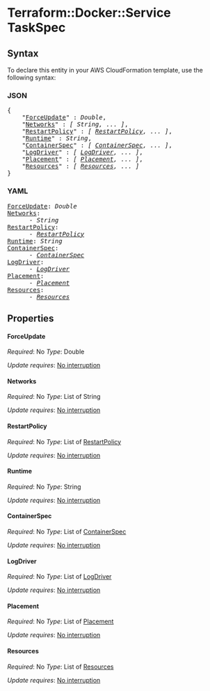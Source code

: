 # Terraform::Docker::Service TaskSpec

## Syntax

To declare this entity in your AWS CloudFormation template, use the following syntax:

### JSON

<pre>
{
    "<a href="#forceupdate" title="ForceUpdate">ForceUpdate</a>" : <i>Double</i>,
    "<a href="#networks" title="Networks">Networks</a>" : <i>[ String, ... ]</i>,
    "<a href="#restartpolicy" title="RestartPolicy">RestartPolicy</a>" : <i>[ <a href="taskspec-restartpolicy.md">RestartPolicy</a>, ... ]</i>,
    "<a href="#runtime" title="Runtime">Runtime</a>" : <i>String</i>,
    "<a href="#containerspec" title="ContainerSpec">ContainerSpec</a>" : <i>[ <a href="taskspec-containerspec.md">ContainerSpec</a>, ... ]</i>,
    "<a href="#logdriver" title="LogDriver">LogDriver</a>" : <i>[ <a href="taskspec-logdriver.md">LogDriver</a>, ... ]</i>,
    "<a href="#placement" title="Placement">Placement</a>" : <i>[ <a href="taskspec-placement.md">Placement</a>, ... ]</i>,
    "<a href="#resources" title="Resources">Resources</a>" : <i>[ <a href="taskspec-resources.md">Resources</a>, ... ]</i>
}
</pre>

### YAML

<pre>
<a href="#forceupdate" title="ForceUpdate">ForceUpdate</a>: <i>Double</i>
<a href="#networks" title="Networks">Networks</a>: <i>
      - String</i>
<a href="#restartpolicy" title="RestartPolicy">RestartPolicy</a>: <i>
      - <a href="taskspec-restartpolicy.md">RestartPolicy</a></i>
<a href="#runtime" title="Runtime">Runtime</a>: <i>String</i>
<a href="#containerspec" title="ContainerSpec">ContainerSpec</a>: <i>
      - <a href="taskspec-containerspec.md">ContainerSpec</a></i>
<a href="#logdriver" title="LogDriver">LogDriver</a>: <i>
      - <a href="taskspec-logdriver.md">LogDriver</a></i>
<a href="#placement" title="Placement">Placement</a>: <i>
      - <a href="taskspec-placement.md">Placement</a></i>
<a href="#resources" title="Resources">Resources</a>: <i>
      - <a href="taskspec-resources.md">Resources</a></i>
</pre>

## Properties

#### ForceUpdate

_Required_: No
_Type_: Double

_Update requires_: [No interruption](https://docs.aws.amazon.com/AWSCloudFormation/latest/UserGuide/using-cfn-updating-stacks-update-behaviors.html#update-no-interrupt)

#### Networks

_Required_: No
_Type_: List of String

_Update requires_: [No interruption](https://docs.aws.amazon.com/AWSCloudFormation/latest/UserGuide/using-cfn-updating-stacks-update-behaviors.html#update-no-interrupt)

#### RestartPolicy

_Required_: No
_Type_: List of <a href="taskspec-restartpolicy.md">RestartPolicy</a>

_Update requires_: [No interruption](https://docs.aws.amazon.com/AWSCloudFormation/latest/UserGuide/using-cfn-updating-stacks-update-behaviors.html#update-no-interrupt)

#### Runtime

_Required_: No
_Type_: String

_Update requires_: [No interruption](https://docs.aws.amazon.com/AWSCloudFormation/latest/UserGuide/using-cfn-updating-stacks-update-behaviors.html#update-no-interrupt)

#### ContainerSpec

_Required_: No
_Type_: List of <a href="taskspec-containerspec.md">ContainerSpec</a>

_Update requires_: [No interruption](https://docs.aws.amazon.com/AWSCloudFormation/latest/UserGuide/using-cfn-updating-stacks-update-behaviors.html#update-no-interrupt)

#### LogDriver

_Required_: No
_Type_: List of <a href="taskspec-logdriver.md">LogDriver</a>

_Update requires_: [No interruption](https://docs.aws.amazon.com/AWSCloudFormation/latest/UserGuide/using-cfn-updating-stacks-update-behaviors.html#update-no-interrupt)

#### Placement

_Required_: No
_Type_: List of <a href="taskspec-placement.md">Placement</a>

_Update requires_: [No interruption](https://docs.aws.amazon.com/AWSCloudFormation/latest/UserGuide/using-cfn-updating-stacks-update-behaviors.html#update-no-interrupt)

#### Resources

_Required_: No
_Type_: List of <a href="taskspec-resources.md">Resources</a>

_Update requires_: [No interruption](https://docs.aws.amazon.com/AWSCloudFormation/latest/UserGuide/using-cfn-updating-stacks-update-behaviors.html#update-no-interrupt)

